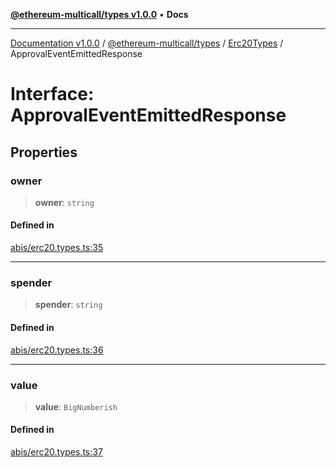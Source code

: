 [**@ethereum-multicall/types v1.0.0**](../../../README.md) • **Docs**

***

[Documentation v1.0.0](../../../../../packages.md) / [@ethereum-multicall/types](../../../README.md) / [Erc20Types](../README.md) / ApprovalEventEmittedResponse

# Interface: ApprovalEventEmittedResponse

## Properties

### owner

> **owner**: `string`

#### Defined in

[abis/erc20.types.ts:35](https://github.com/niZmosis/ethereum-multicall/blob/2a2d077a99c23b464a4e40dd6375d06ce98594bd/packages/types/src/abis/erc20.types.ts#L35)

***

### spender

> **spender**: `string`

#### Defined in

[abis/erc20.types.ts:36](https://github.com/niZmosis/ethereum-multicall/blob/2a2d077a99c23b464a4e40dd6375d06ce98594bd/packages/types/src/abis/erc20.types.ts#L36)

***

### value

> **value**: `BigNumberish`

#### Defined in

[abis/erc20.types.ts:37](https://github.com/niZmosis/ethereum-multicall/blob/2a2d077a99c23b464a4e40dd6375d06ce98594bd/packages/types/src/abis/erc20.types.ts#L37)
